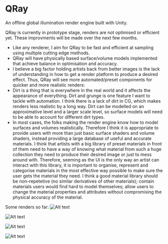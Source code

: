 # QRay
An offline global illumination render engine built with Unity.

QRay is currently in prototype stage, renders are not optimised or efficient yet. These improvments will be made over the next few months.

- Like any renderer, I aim for QRay to be fast and efficient at sampling using multiple cutting edge methods.
- QRay will have physically based surface/volume models implemented that achieve balance in optimisation and accuracy.
- I believe a big factor holding artists back from better images is the lack of understanding in how to get a render platform to produce a desired effect. Thus, QRay will see more automated/preset components for quicker and more realistic renders:
- Dirt is a thing that is everywhere in the real world and it affects the appearance of everything. Dirt and grunge is one feature I want to tackle with automation. I think there is a lack of dirt in CG, which makes renders less realistic by a long way. Dirt can be modelled on an approximative level and a larger scale level, so surface models will need to be able to account for different dirt types.
- In most cases, the folks making the render engine know how to model surfaces and volumes realistically. Therefore I think it is appropriate to provide users with more than just basic surface shaders and volume shaders, instead providing a large database of useful and accurate materials. I think that artists with a big library of preset materials in front of them need to have a way of knowing what material from such a huge collection they need to produce their desired image or just to mess around with. Therefore, seeming as the UI is the only way an artist can interact with this library, it is important to organise, represent and categorise materials in the most effective way possible to make sure the user gets the material they need. I think a good material library should be non-repetetive (no similar derivatives of other materials); contain materials users would find hard to model themselves; allow users to change the material properties and attributes without compromising the physical accuracy of the material.

Some renders so far:
![Alt text](https://i.imgur.com/E4ytlD5.png "Cornell Box and Sphere")


![Alt text](https://i.imgur.com/5yBKfMS.png "")


![Alt text](https://i.imgur.com/wuWKmnH.png "")

![Alt text](https://i.imgur.com/A61VNDS.png "")
